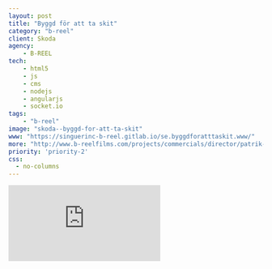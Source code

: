 ```yaml
---
layout: post
title: "Byggd för att ta skit"
category: "b-reel"
client: Skoda
agency:
    - B-REEL
tech:
    - html5
    - js
    - cms
    - nodejs
    - angularjs
    - socket.io
tags:
    - "b-reel"
image: "skoda--byggd-for-att-ta-skit"
www: "https://singuerinc-b-reel.gitlab.io/se.byggdforatttaskit.www/"
more: "http://www.b-reelfilms.com/projects/commercials/director/patrik-gyllstrom/case/686/skoda/"
priority: 'priority-2'
css:
  - no-columns
---
```


<div class="video-wrapper">
<iframe src="https://player.vimeo.com/video/106796861" frameborder="0" webkitallowfullscreen mozallowfullscreen allowfullscreen></iframe>
</div>
